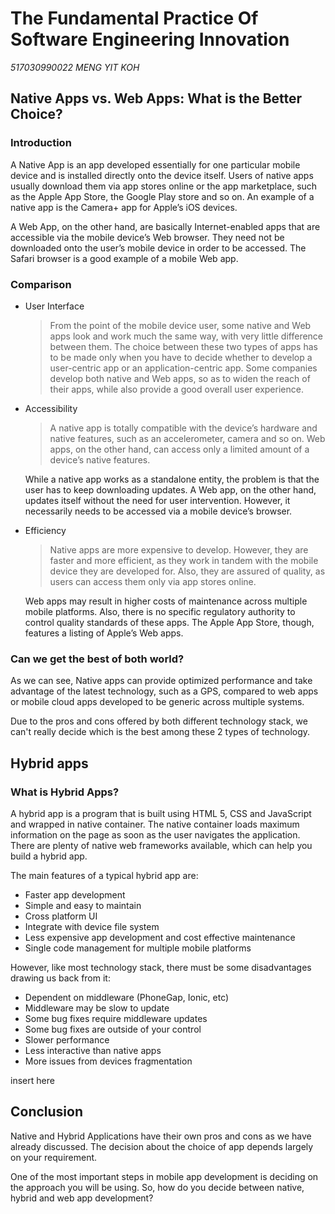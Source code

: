 # The Fundamental Practice Of Software Engineering Innovation

_517030990022 MENG YIT KOH_

## Native Apps vs. Web Apps: What is the Better Choice?

### Introduction

A Native App is an app developed essentially for one particular mobile device and is installed directly onto the device itself. Users of native apps usually download them via app stores online or the app marketplace, such as the Apple App Store, the Google Play store and so on. An example of a native app is the Camera+ app for Apple’s iOS devices.

A Web App, on the other hand, are basically Internet-enabled apps that are accessible via the mobile device’s Web browser. They need not be downloaded onto the user’s mobile device in order to be accessed. The Safari browser is a good example of a mobile Web app.

### Comparison

- User Interface

  > From the point of the mobile device user, some native and Web apps look and work much the same way, with very little difference between them. The choice between these two types of apps has to be made only when you have to decide whether to develop a user-centric app or an application-centric app. Some companies develop both native and Web apps, so as to widen the reach of their apps, while also provide a good overall user experience.

- Accessibility

  > A native app is totally compatible with the device’s hardware and native features, such as an accelerometer, camera and so on. Web apps, on the other hand, can access only a limited amount of a device’s native features.

  While a native app works as a standalone entity, the problem is that the user has to keep downloading updates. A Web app, on the other hand, updates itself without the need for user intervention. However, it necessarily needs to be accessed via a mobile device’s browser.

- Efficiency

  > Native apps are more expensive to develop. However, they are faster and more efficient, as they work in tandem with the mobile device they are developed for. Also, they are assured of quality, as users can access them only via app stores online.

  Web apps may result in higher costs of maintenance across multiple mobile platforms. Also, there is no specific regulatory authority to control quality standards of these apps. The Apple App Store, though, features a listing of Apple’s Web apps.

### Can we get the best of both world?

As we can see, Native apps can provide optimized performance and take advantage of the latest technology, such as a GPS, compared to web apps or mobile cloud apps developed to be generic across multiple systems.

Due to the pros and cons offered by both different technology stack, we can't really decide which is the best among these 2 types of technology.

## Hybrid apps

### What is Hybrid Apps?

A hybrid app is a program that is built using HTML 5, CSS and JavaScript and wrapped in native container. The native container loads maximum information on the page as soon as the user navigates the application. There are plenty of native web frameworks available, which can help you build a hybrid app.

The main features of a typical hybrid app are:

- Faster app development
- Simple and easy to maintain
- Cross platform UI
- Integrate with device file system
- Less expensive app development and cost effective maintenance
- Single code management for multiple mobile platforms

However, like most technology stack, there must be some disadvantages drawing us back from it:

- Dependent on middleware (PhoneGap, Ionic, etc)
- Middleware may be slow to update
- Some bug fixes require middleware updates
- Some bug fixes are outside of your control
- Slower performance
- Less interactive than native apps
- More issues from devices fragmentation

insert here

## Conclusion

Native and Hybrid Applications have their own pros and cons as we have already discussed. The decision about the choice of app depends largely on your requirement.

One of the most important steps in mobile app development is deciding on the approach you will be using. So, how do you decide between native, hybrid and web app development?
